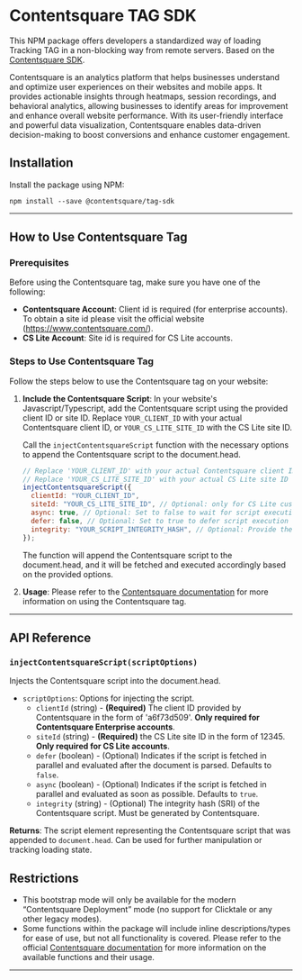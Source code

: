 # Contentsquare TAG SDK

This NPM package offers developers a standardized way of loading Tracking TAG in a non-blocking way from remote
servers. Based on the [Contentsquare SDK](https://docs.contentsquare.com/uxa-en/).

Contentsquare is an analytics platform that helps businesses understand and optimize user experiences on their websites and mobile apps. It provides actionable insights through heatmaps, session recordings, and behavioral analytics, allowing businesses to identify areas for improvement and enhance overall website performance. With its user-friendly interface and powerful data visualization, Contentsquare enables data-driven decision-making to boost conversions and enhance customer engagement.

## Installation

Install the package using NPM:

```console
npm install --save @contentsquare/tag-sdk
```

---

## How to Use Contentsquare Tag

### Prerequisites

Before using the Contentsquare tag, make sure you have one of the following:

- **Contentsquare Account**: Client id is required (for enterprise accounts). To obtain a site id please visit the official website (https://www.contentsquare.com/).
- **CS Lite Account**: Site id is required for CS Lite accounts.

### Steps to Use Contentsquare Tag

Follow the steps below to use the Contentsquare tag on your website:

1. **Include the Contentsquare Script**: In your website's Javascript/Typescript, add the Contentsquare script using the provided client ID or site ID. Replace `YOUR_CLIENT_ID` with your actual Contentsquare client ID, or `YOUR_CS_LITE_SITE_ID` with the CS Lite site ID.

   Call the `injectContentsquareScript` function with the necessary options to append the Contentsquare script to the document.head.

   ```javascript
   // Replace 'YOUR_CLIENT_ID' with your actual Contentsquare client ID
   // Replace 'YOUR_CS_LITE_SITE_ID' with your actual CS Lite site ID
   injectContentsquareScript({
     clientId: "YOUR_CLIENT_ID",
     siteId: "YOUR_CS_LITE_SITE_ID", // Optional: only for CS Lite customers, if set do not pass the clientId
     async: true, // Optional: Set to false to wait for script execution until after document parsing.
     defer: false, // Optional: Set to true to defer script execution after document parsing.
     integrity: "YOUR_SCRIPT_INTEGRITY_HASH", // Optional: Provide the integrity hash for script security (if required).
   });
   ```

   The function will append the Contentsquare script to the document.head, and it will be fetched and executed accordingly based on the provided options.

2. **Usage**: Please refer to the [Contentsquare documentation](https://docs.contentsquare.com/uxa-en/) for more information on using the Contentsquare tag.

---

## API Reference

### `injectContentsquareScript(scriptOptions)`

Injects the Contentsquare script into the document.head.

- `scriptOptions`: Options for injecting the script.
  - `clientId` (string) - **(Required)** The client ID provided by Contentsquare in the form of 'a6f73d509'. **Only required for Contentsquare Enterprise accounts**.
  - `siteId` (string) - **(Required)** the CS Lite site ID in the form of 12345. **Only required for CS Lite accounts**.
  - `defer` (boolean) - (Optional) Indicates if the script is fetched in parallel and evaluated after the document is parsed. Defaults to `false`.
  - `async` (boolean) - (Optional) Indicates if the script is fetched in parallel and evaluated as soon as possible. Defaults to `true`.
  - `integrity` (string) - (Optional) The integrity hash (SRI) of the Contentsquare script. Must be generated by Contentsquare.

**Returns**: The script element representing the Contentsquare script that was appended to `document.head`. Can be used for further manipulation or tracking loading state.

## Restrictions

- This bootstrap mode will only be available for the modern “Contentsquare Deployment” mode (no support for Clicktale or any other legacy modes).
- Some functions within the package will include inline descriptions/types for ease of use, but not all functionality is covered. Please refer to the official [Contentsquare documentation](https://docs.contentsquare.com/uxa-en/) for more information on the available functions and their usage.

---

